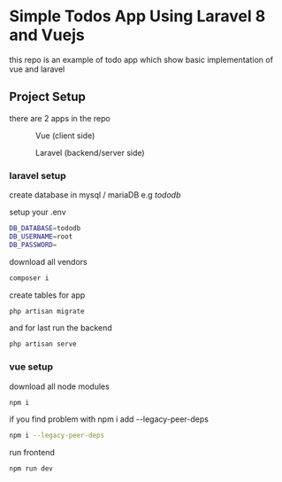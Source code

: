 # Simple Todos App Using Laravel 8 and Vuejs

this repo is an example of todo app which show basic implementation of vue and laravel

## Project Setup
there are 2 apps in the repo
<ul>
    <ol>Vue (client side)</ol>
    <ol>Laravel (backend/server side)</ol>
</ul>

### laravel setup
create database in mysql / mariaDB e.g <i>tododb</i>

setup your .env
```sh
DB_DATABASE=tododb
DB_USERNAME=root
DB_PASSWORD=
```
download all vendors
```sh
composer i
```
create tables for app
```sh
php artisan migrate
```
and for last run the backend
```sh
php artisan serve
```

### vue setup
download all node modules
```sh
npm i
```
if you find problem with npm i add --legacy-peer-deps
```sh
npm i --legacy-peer-deps
```

run frontend
```sh
npm run dev
```